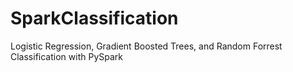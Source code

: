# SparkClassification
Logistic Regression, Gradient Boosted Trees, and Random Forrest Classification with PySpark
